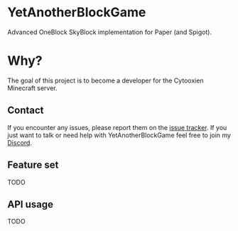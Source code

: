# YetAnotherBlockGame
Advanced OneBlock SkyBlock implementation for Paper (and Spigot).

# Why?
The goal of this project is to become a developer for the Cytooxien Minecraft server.

## Contact
If you encounter any issues, please report them on the [issue tracker](https://github.com/FlorianMichael/YetAnotherBlockGame/issues). If you just want to talk or need help with YetAnotherBlockGame feel free to join my [Discord](https://discord.gg/BwWhCHUKDf).

## Feature set
TODO

## API usage
TODO